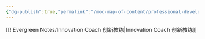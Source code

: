 ```yaml
---
{"dg-publish":true,"permalink":"/moc-map-of-content/professional-development/"}
---
```



[[! Evergreen Notes/Innovation Coach 创新教练\|Innovation Coach 创新教练]]